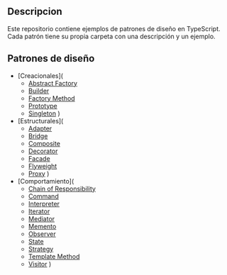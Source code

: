 ## Descripcion
Este repositorio contiene ejemplos de patrones de diseño en TypeScript. Cada patrón tiene su propia carpeta con una descripción y un ejemplo.

## Patrones de diseño
- [Creacionales](
    - [Abstract Factory](typescript/creational/abstract%20factory/README-es.md)
    - [Builder](typescript/creational/builder/README-es.md)
    - [Factory Method](typescript/creational/factory/README-es.md)
    - [Prototype](typescript/creational/prototype/README-es.md)
    - [Singleton](typescript/creational/singleton/README-es.md)
)
- [Estructurales](
    - [Adapter](typescript/structural/adapter/README-es.md)
    - [Bridge](typescript/structural/bridge/README-es.md)
    - [Composite](typescript/structural/composite/README-es.md)
    - [Decorator](typescript/structural/decorator/README-es.md)
    - [Facade](typescript/structural/facade/README-es.md)
    - [Flyweight](typescript/structural/flyweight/README-es.md)
    - [Proxy](typescript/structural/proxy/README-es.md)
)
- [Comportamiento](
    - [Chain of Responsibility](typescript/behavioral/chain%20of%20responsibility/README-es.md)
    - [Command](typescript/behavioral/command/README-es.md)
    - [Interpreter](typescript/behavioral/interpreter/README-es.md)
    - [Iterator](typescript/behavioral/iterator/README-es.md)
    - [Mediator](typescript/behavioral/mediator/README-es.md)
    - [Memento](typescript/behavioral/memento/README-es.md)
    - [Observer](typescript/behavioral/observer/README-es.md)
    - [State](typescript/behavioral/state/README-es.md)
    - [Strategy](typescript/behavioral/strategy/README-es.md)
    - [Template Method](typescript/behavioral/template%20method/README-es.md)
    - [Visitor](typescript/behavioral/visitor/README-es.md)
)
